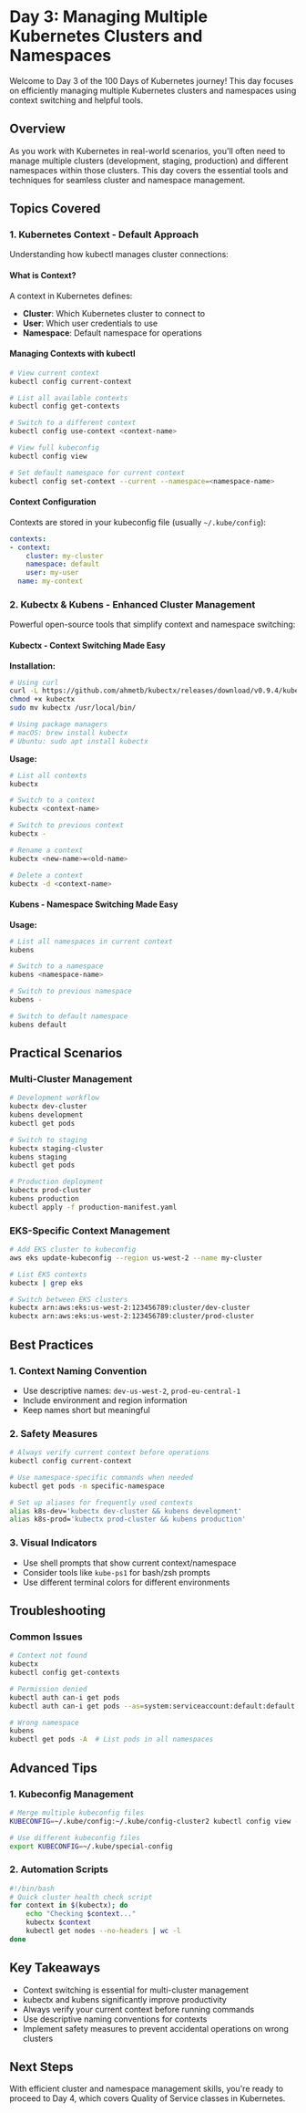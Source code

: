 # Day 3: Managing Multiple Kubernetes Clusters and Namespaces

Welcome to Day 3 of the 100 Days of Kubernetes journey! This day focuses on efficiently managing multiple Kubernetes clusters and namespaces using context switching and helpful tools.

## Overview

As you work with Kubernetes in real-world scenarios, you'll often need to manage multiple clusters (development, staging, production) and different namespaces within those clusters. This day covers the essential tools and techniques for seamless cluster and namespace management.

## Topics Covered

### 1. Kubernetes Context - Default Approach

Understanding how kubectl manages cluster connections:

#### What is Context?
A context in Kubernetes defines:
- **Cluster**: Which Kubernetes cluster to connect to
- **User**: Which user credentials to use
- **Namespace**: Default namespace for operations

#### Managing Contexts with kubectl

```bash
# View current context
kubectl config current-context

# List all available contexts
kubectl config get-contexts

# Switch to a different context
kubectl config use-context <context-name>

# View full kubeconfig
kubectl config view

# Set default namespace for current context
kubectl config set-context --current --namespace=<namespace-name>
```

#### Context Configuration
Contexts are stored in your kubeconfig file (usually `~/.kube/config`):

```yaml
contexts:
- context:
    cluster: my-cluster
    namespace: default
    user: my-user
  name: my-context
```

### 2. Kubectx & Kubens - Enhanced Cluster Management

Powerful open-source tools that simplify context and namespace switching:

#### Kubectx - Context Switching Made Easy

**Installation:**
```bash
# Using curl
curl -L https://github.com/ahmetb/kubectx/releases/download/v0.9.4/kubectx -o kubectx
chmod +x kubectx
sudo mv kubectx /usr/local/bin/

# Using package managers
# macOS: brew install kubectx
# Ubuntu: sudo apt install kubectx
```

**Usage:**
```bash
# List all contexts
kubectx

# Switch to a context
kubectx <context-name>

# Switch to previous context
kubectx -

# Rename a context
kubectx <new-name>=<old-name>

# Delete a context
kubectx -d <context-name>
```

#### Kubens - Namespace Switching Made Easy

**Usage:**
```bash
# List all namespaces in current context
kubens

# Switch to a namespace
kubens <namespace-name>

# Switch to previous namespace
kubens -

# Switch to default namespace
kubens default
```

## Practical Scenarios

### Multi-Cluster Management

```bash
# Development workflow
kubectx dev-cluster
kubens development
kubectl get pods

# Switch to staging
kubectx staging-cluster
kubens staging
kubectl get pods

# Production deployment
kubectx prod-cluster
kubens production
kubectl apply -f production-manifest.yaml
```

### EKS-Specific Context Management

```bash
# Add EKS cluster to kubeconfig
aws eks update-kubeconfig --region us-west-2 --name my-cluster

# List EKS contexts
kubectx | grep eks

# Switch between EKS clusters
kubectx arn:aws:eks:us-west-2:123456789:cluster/dev-cluster
kubectx arn:aws:eks:us-west-2:123456789:cluster/prod-cluster
```

## Best Practices

### 1. Context Naming Convention
- Use descriptive names: `dev-us-west-2`, `prod-eu-central-1`
- Include environment and region information
- Keep names short but meaningful

### 2. Safety Measures
```bash
# Always verify current context before operations
kubectl config current-context

# Use namespace-specific commands when needed
kubectl get pods -n specific-namespace

# Set up aliases for frequently used contexts
alias k8s-dev='kubectx dev-cluster && kubens development'
alias k8s-prod='kubectx prod-cluster && kubens production'
```

### 3. Visual Indicators
- Use shell prompts that show current context/namespace
- Consider tools like `kube-ps1` for bash/zsh prompts
- Use different terminal colors for different environments

## Troubleshooting

### Common Issues
```bash
# Context not found
kubectx
kubectl config get-contexts

# Permission denied
kubectl auth can-i get pods
kubectl auth can-i get pods --as=system:serviceaccount:default:default

# Wrong namespace
kubens
kubectl get pods -A  # List pods in all namespaces
```

## Advanced Tips

### 1. Kubeconfig Management
```bash
# Merge multiple kubeconfig files
KUBECONFIG=~/.kube/config:~/.kube/config-cluster2 kubectl config view --merge --flatten > ~/.kube/merged-config

# Use different kubeconfig files
export KUBECONFIG=~/.kube/special-config
```

### 2. Automation Scripts
```bash
#!/bin/bash
# Quick cluster health check script
for context in $(kubectx); do
    echo "Checking $context..."
    kubectx $context
    kubectl get nodes --no-headers | wc -l
done
```

## Key Takeaways

- Context switching is essential for multi-cluster management
- kubectx and kubens significantly improve productivity
- Always verify your current context before running commands
- Use descriptive naming conventions for contexts
- Implement safety measures to prevent accidental operations on wrong clusters

## Next Steps

With efficient cluster and namespace management skills, you're ready to proceed to Day 4, which covers Quality of Service classes in Kubernetes.
